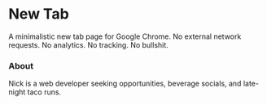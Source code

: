 # New Tab

A minimalistic new tab page for Google Chrome. No external network requests. No analytics. No tracking. No bullshit.

### About

Nick is a web developer seeking opportunities, beverage socials, and late-night taco runs.
